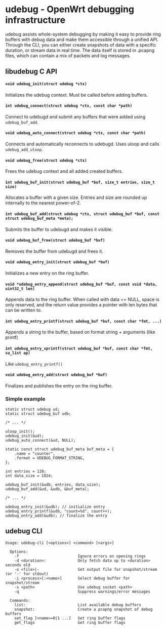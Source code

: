 # udebug - OpenWrt debugging infrastructure

udebug assists whole-system debugging by making it easy to provide ring buffers
with debug data and make them accessible through a unified API.
Through the CLI, you can either create snapshots of data with a specific duration,
or stream data in real time. The data itself is stored in .pcapng files, which can
contain a mix of packets and log messages.

## libudebug C API

#### `void udebug_init(struct udebug *ctx)`

Initializes the udebug context. Must be called before adding buffers.

#### `int udebug_connect(struct udebug *ctx, const char *path)`

Connect to udebugd and submit any buffers that were added using `udebug_buf_add`.

#### `void udebug_auto_connect(struct udebug *ctx, const char *path)`

Connects and automatically reconnects to udebugd. Uses uloop and calls `udebug_add_uloop`.

#### `void udebug_free(struct udebug *ctx)`

Frees the udebug context and all added created buffers.

#### `int udebug_buf_init(struct udebug_buf *buf, size_t entries, size_t size)`

Allocates a buffer with a given size. Entries and size are rounded up internally to the
nearest power-of-2.

#### `int udebug_buf_add(struct udebug *ctx, struct udebug_buf *buf, const struct udebug_buf_meta *meta);`

Submits the buffer to udebugd and makes it visible.

#### `void udebug_buf_free(struct udebug_buf *buf)`

Removes the buffer from udebugd and frees it.

#### `void udebug_entry_init(struct udebug_buf *buf)`

Initializes a new entry on the ring buffer.

#### `void *udebug_entry_append(struct udebug_buf *buf, const void *data, uint32_t len)`

Appends data to the ring buffer. When called with data == NULL, space is only
reserved, and the return value provides a pointer with len bytes that can be
written to.

#### `int udebug_entry_printf(struct udebug_buf *buf, const char *fmt, ...)`

Appends a string to the buffer, based on format string + arguments (like printf)

#### `int udebug_entry_vprintf(struct udebug_buf *buf, const char *fmt, va_list ap)`

Like `udebug_entry_printf()`

#### `void udebug_entry_add(struct udebug_buf *buf)`

Finalizes and publishes the entry on the ring buffer.

### Simple example

```
static struct udebug ud;
static struct udebug_buf udb;

/* ... */

uloop_init();
udebug_init(&ud);
udebug_auto_connect(&ud, NULL);

static const struct udebug_buf_meta buf_meta = {
	.name = "counter",
	.format = UDEBUG_FORMAT_STRING,
};

int entries = 128;
int data_size = 1024;

udebug_buf_init(&udb, entries, data_size);
udebug_buf_add(&ud, &udb, &buf_meta);

/* ... */

udebug_entry_init(&udb); // initialize entry
udebug_entry_printf(&udb, "count=%d", count++);
udebug_entry_add(&udb); // finalize the entry

```

## udebug CLI

```
Usage: udebug-cli [<options>] <command> [<args>]

  Options:
    -f                          Ignore errors on opening rings
    -d <duration>:              Only fetch data up to <duration> seconds old
    -o <file>|-                 Set output file for snapshot/stream (or '-' for stdout)
    -i <process>[:<name>]       Select debug buffer for snapshot/stream
    -s <path>                   Use udebug socket <path>
    -q                          Suppress warnings/error messages

  Commands:
    list:                       List available debug buffers
    snapshot:                   Create a pcapng snapshot of debug buffers
    set_flag [<name>=0|1 ...]   Set ring buffer flags
    get_flags                   Get ring buffer flags

```

